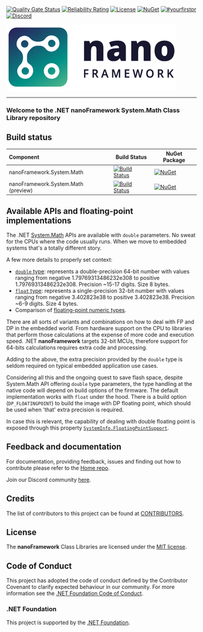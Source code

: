 [![Quality Gate Status](https://sonarcloud.io/api/project_badges/measure?project=nanoframework_lib-nanoFramework.System.Math&metric=alert_status)](https://sonarcloud.io/dashboard?id=nanoframework_lib-nanoFramework.System.Math) [![Reliability Rating](https://sonarcloud.io/api/project_badges/measure?project=nanoframework_lib-nanoFramework.System.Math&metric=reliability_rating)](https://sonarcloud.io/dashboard?id=nanoframework_lib-nanoFramework.System.Math) [![License](https://img.shields.io/badge/License-MIT-blue.svg)](LICENSE) [![NuGet](https://img.shields.io/nuget/dt/nanoFramework.System.Math.svg?label=NuGet&style=flat&logo=nuget)](https://www.nuget.org/packages/nanoFramework.System.Math/) [![#yourfirstpr](https://img.shields.io/badge/first--timers--only-friendly-blue.svg)](https://github.com/nanoframework/Home/blob/main/CONTRIBUTING.md) [![Discord](https://img.shields.io/discord/478725473862549535.svg?logo=discord&logoColor=white&label=Discord&color=7289DA)](https://discord.gg/gCyBu8T)

![nanoFramework logo](https://raw.githubusercontent.com/nanoframework/Home/main/resources/logo/nanoFramework-repo-logo.png)

-----

### Welcome to the .NET **nanoFramework** System.Math Class Library repository

## Build status

| Component | Build Status | NuGet Package |
|:-|---|---|
| nanoFramework.System.Math | [![Build Status](https://dev.azure.com/nanoframework/System.Math/_apis/build/status/System.Math?repoName=nanoframework%2FSystem.Math&branchName=main)](https://dev.azure.com/nanoframework/System.Math/_build/latest?definitionId=10&repoName=nanoframework%2FSystem.Math&branchName=main) | [![NuGet](https://img.shields.io/nuget/v/nanoFramework.System.Math.svg?label=NuGet&style=flat&logo=nuget)](https://www.nuget.org/packages/nanoFramework.System.Math/) |
| nanoFramework.System.Math (preview) | [![Build Status](https://dev.azure.com/nanoframework/System.Math/_apis/build/status/System.Math?repoName=nanoframework%2FSystem.Math&branchName=develop)](https://dev.azure.com/nanoframework/System.Math/_build/latest?definitionId=10&repoName=nanoframework%2FSystem.Math&branchName=develop) | [![NuGet](https://img.shields.io/nuget/vpre/nanoFramework.System.Math.svg?label=NuGet&style=flat&logo=nuget)](https://www.nuget.org/packages/nanoFramework.System.Math/) |

## Available APIs and floating-point implementations

The .NET [System.Math](https://docs.microsoft.com/en-us/dotnet/api/system.math) APIs are available with `double` parameters. No sweat for the CPUs where the code usually runs.
When we move to embedded systems that's a totally different story.

A few more details to properly set context:

- [`double` type](https://docs.microsoft.com/en-us/dotnet/api/system.double): represents a double-precision 64-bit number with values ranging from negative 1.79769313486232e308 to positive 1.79769313486232e308. Precision ~15-17 digits. Size 8 bytes.
- [`float` type](https://docs.microsoft.com/en-us/dotnet/api/system.single): represents a single-precision 32-bit number with values ranging from negative 3.402823e38 to positive 3.402823e38. Precision ~6-9 digits. Size 4 bytes.
- Comparison of [floating-point numeric types](https://docs.microsoft.com/en-us/dotnet/csharp/language-reference/builtin-types/floating-point-numeric-types).

There are all sorts of variants and combinations on how to deal with FP and DP in the embedded world. From hardware support on the CPU to libraries that perform those calculations at the expense of more code and execution speed. .NET **nanoFramework** targets 32-bit MCUs, therefore support for 64-bits calculations requires extra code and processing.

Adding to the above, the extra precision provided by the `double` type is seldom required on typical embedded application use cases.

Considering all this and the ongoing quest to save flash space, despite System.Math API offering `double` type parameters, the type handling at the native code will depend on build options of the firmware. The default implementation works with `float` under the hood. There is a build option (`DP_FLOATINGPOINT`) to build the image with DP floating point, which should be used when 'that' extra precision is required.

In case this is relevant, the capability of dealing with double floating point is exposed through this property [`SystemInfo.FloatingPointSupport`](https://docs.nanoframework.net/api/nanoFramework.Runtime.Native.SystemInfo.html#nanoFramework_Runtime_Native_SystemInfo_FloatingPointSupport).

## Feedback and documentation

For documentation, providing feedback, issues and finding out how to contribute please refer to the [Home repo](https://github.com/nanoframework/Home).

Join our Discord community [here](https://discord.gg/gCyBu8T).

## Credits

The list of contributors to this project can be found at [CONTRIBUTORS](https://github.com/nanoframework/Home/blob/main/CONTRIBUTORS.md).

## License

The **nanoFramework** Class Libraries are licensed under the [MIT license](LICENSE.md).

## Code of Conduct

This project has adopted the code of conduct defined by the Contributor Covenant to clarify expected behaviour in our community.
For more information see the [.NET Foundation Code of Conduct](https://dotnetfoundation.org/code-of-conduct).

### .NET Foundation

This project is supported by the [.NET Foundation](https://dotnetfoundation.org).
